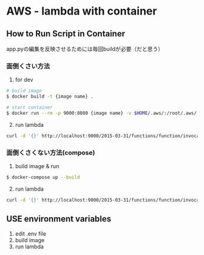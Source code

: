 # AWS - lambda with container

## How to Run Script in Container
app.pyの編集を反映させるためには毎回buildが必要（だと思う）
### 面倒くさい方法
1. for dev
```bash
# build image
$ docker build -t {image name} .

# start container
$ docker run --rm -p 9000:8080 {image name} -v $HOME/.aws/:/root/.aws/
```
2. run lambda
```bash
curl -d '{}' http://localhost:9000/2015-03-31/functions/function/invocations
```

### 面倒くさくない方法(compose)
1. build image & run
```bash
$ docker-compose up --build
```

2. run lambda
```bash
curl -d '{}' http://localhost:9000/2015-03-31/functions/function/invocations
```

## USE environment variables
1. edit .env file
2. build image
3. run lambda
